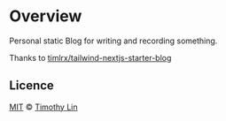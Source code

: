 # Overview
Personal static Blog for writing and recording something.

Thanks to [timlrx/tailwind-nextjs-starter-blog](https://github.com/timlrx/tailwind-nextjs-starter-blog)

## Licence

[MIT](https://github.com/timlrx/tailwind-nextjs-starter-blog/blob/main/LICENSE) © [Timothy Lin](https://www.timlrx.com)
